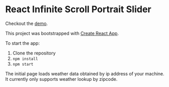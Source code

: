 # React Infinite Scroll Portrait Slider

Checkout the [demo](http://reactslider.arashsoheili.com/).

This project was bootstrapped with [Create React App](https://github.com/facebookincubator/create-react-app).

To start the app:

1. Clone the repository
2. `npm install`
3. `npm start`

The initial page loads weather data obtained by ip address of your machine. It currently only supports weather lookup by zipcode.
